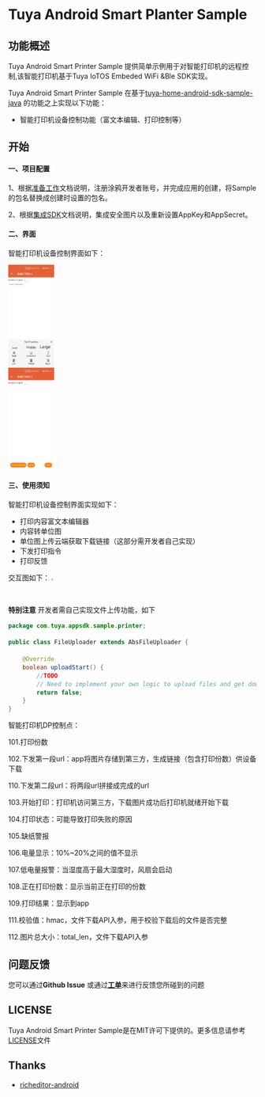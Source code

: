 Tuya Android Smart Planter Sample
========================
功能概述
------------------------

Tuya Android Smart Printer Sample 提供简单示例用于对智能打印机的远程控制,该智能打印机基于Tuya IoTOS Embeded WiFi &Ble SDK实现。

Tuya Android Smart Printer Sample 在基于[tuya-home-android-sdk-sample-java](https://github.com/tuya/tuya-home-android-sdk-sample-java) 的功能之上实现以下功能：

- 智能打印机设备控制功能（富文本编辑、打印控制等）

开始
------------------------

#### 一、项目配置

1、根据[准备工作](https://developer.tuya.com/zh/docs/app-development/android-app-sdk/preparation?id=Ka7mqlxh7vgi9)文档说明，注册涂鸦开发者账号，并完成应用的创建，将Sample的包名替换成创建时设置的包名。

2、根据[集成SDK](https://developer.tuya.com/zh/docs/app-development/android-app-sdk/integration/integrated?id=Ka69nt96cw0uj)文档说明，集成安全图片以及重新设置AppKey和AppSecret。

#### 二、界面

智能打印机设备控制界面如下：

<img src="https://github.com/tuya/tuya-smart-printer-sample-java/blob/master/IMG/sample_img_1.jpg" style="zoom:20%;" />
<br/>
<img src="https://github.com/tuya/tuya-smart-printer-sample-java/blob/master/IMG/sample_img_2.jpg" style="zoom:20%;" />

#### 三、使用须知

智能打印机设备控制界面实现如下：
- 打印内容富文本编辑器
- 内容转单位图
- 单位图上传云端获取下载链接（这部分需开发者自己实现）
- 下发打印指令
- 打印反馈

交互图如下：
<img src="https://github.com/tuya/tuya-smart-printer-sample-java/blob/master/IMG/sample_img_3.jpg" style="zoom:20%;" />

<br/>

**特别注意**
开发者需自己实现文件上传功能，如下
```java
package com.tuya.appsdk.sample.printer;

public class FileUploader extends AbsFileUploader {

    @Override
    boolean uploadStart() {
        //TODO
        // Need to implement your own logic to upload files and get download links
        return false;
    }
}
```

智能打印机DP控制点：

101.打印份数

102.下发第一段url：app将图片存储到第三方，生成链接（包含打印份数）供设备下载

110.下发第二段url：将两段url拼接成完成的url

103.开始打印：打印机访问第三方，下载图片成功后打印机就绪开始下载

104.打印状态：可能导致打印失败的原因

105.缺纸警报

106.电量显示：10%~20%之间的值不显示

107.低电量报警：当湿度高于最大湿度时，风扇会启动

108.正在打印份数：显示当前正在打印的份数

109.打印结果：显示到app

111.校验值：hmac，文件下载API入参，用于校验下载后的文件是否完整

112.图片总大小：total_len，文件下载API入参

问题反馈
------------------------

您可以通过**Github Issue** 或通过[**工单**](https://service.console.tuya.com)来进行反馈您所碰到的问题

LICENSE
------------------------
Tuya Android Smart Printer Sample是在MIT许可下提供的。更多信息请参考[LICENSE](LICENSE)文件

Thanks
------------------------
- [richeditor-android](https://github.com/wasabeef/richeditor-android)

